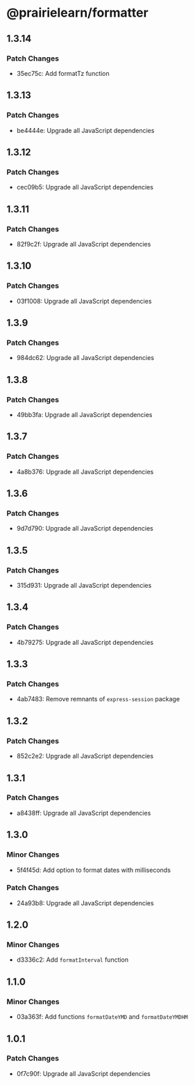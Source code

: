 # @prairielearn/formatter

## 1.3.14

### Patch Changes

- 35ec75c: Add formatTz function

## 1.3.13

### Patch Changes

- be4444e: Upgrade all JavaScript dependencies

## 1.3.12

### Patch Changes

- cec09b5: Upgrade all JavaScript dependencies

## 1.3.11

### Patch Changes

- 82f9c2f: Upgrade all JavaScript dependencies

## 1.3.10

### Patch Changes

- 03f1008: Upgrade all JavaScript dependencies

## 1.3.9

### Patch Changes

- 984dc62: Upgrade all JavaScript dependencies

## 1.3.8

### Patch Changes

- 49bb3fa: Upgrade all JavaScript dependencies

## 1.3.7

### Patch Changes

- 4a8b376: Upgrade all JavaScript dependencies

## 1.3.6

### Patch Changes

- 9d7d790: Upgrade all JavaScript dependencies

## 1.3.5

### Patch Changes

- 315d931: Upgrade all JavaScript dependencies

## 1.3.4

### Patch Changes

- 4b79275: Upgrade all JavaScript dependencies

## 1.3.3

### Patch Changes

- 4ab7483: Remove remnants of `express-session` package

## 1.3.2

### Patch Changes

- 852c2e2: Upgrade all JavaScript dependencies

## 1.3.1

### Patch Changes

- a8438ff: Upgrade all JavaScript dependencies

## 1.3.0

### Minor Changes

- 5f4f45d: Add option to format dates with milliseconds

### Patch Changes

- 24a93b8: Upgrade all JavaScript dependencies

## 1.2.0

### Minor Changes

- d3336c2: Add `formatInterval` function

## 1.1.0

### Minor Changes

- 03a363f: Add functions `formatDateYMD` and `formatDateYMDHM`

## 1.0.1

### Patch Changes

- 0f7c90f: Upgrade all JavaScript dependencies
